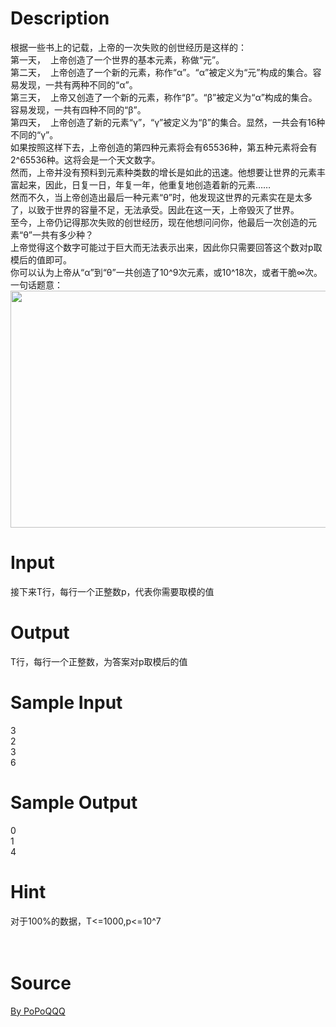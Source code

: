 
# Description

<div class="content"><div></div>
<div>根据一些书上的记载，上帝的一次失败的创世经历是这样的：</div>
<div>第一天，<span class="Apple-tab-span" style="white-space:pre">	</span>上帝创造了一个世界的基本元素，称做“元”。</div>
<div>第二天，<span class="Apple-tab-span" style="white-space:pre">	</span>上帝创造了一个新的元素，称作“α”。“α”被定义为“元”构成的集合。容易发现，一共有两种不同的“α”。</div>
<div>第三天，<span class="Apple-tab-span" style="white-space:pre">	</span>上帝又创造了一个新的元素，称作“β”。“β”被定义为“α”构成的集合。容易发现，一共有四种不同的“β”。</div>
<div>第四天，<span class="Apple-tab-span" style="white-space:pre">	</span>上帝创造了新的元素“γ”，“γ”被定义为“β”的集合。显然，一共会有16种不同的“γ”。</div>
<div>如果按照这样下去，上帝创造的第四种元素将会有65536种，第五种元素将会有2^65536种。这将会是一个天文数字。</div>
<div>然而，上帝并没有预料到元素种类数的增长是如此的迅速。他想要让世界的元素丰富起来，因此，日复一日，年复一年，他重复地创造着新的元素……</div>
<div>然而不久，当上帝创造出最后一种元素“θ”时，他发现这世界的元素实在是太多了，以致于世界的容量不足，无法承受。因此在这一天，上帝毁灭了世界。</div>
<div>至今，上帝仍记得那次失败的创世经历，现在他想问问你，他最后一次创造的元素“θ”一共有多少种？</div>
<div>上帝觉得这个数字可能过于巨大而无法表示出来，因此你只需要回答这个数对p取模后的值即可。</div>
<div>你可以认为上帝从“α”到“θ”一共创造了10^9次元素，或10^18次，或者干脆∞次。</div>
<div></div>
<div>一句话题意：</div>
<div><img src="/source/bzoj/3884/img/aHR0cHM6Ly9seWRzeS5jb20vSnVkZ2VPbmxpbmUvdXBsb2FkLzIwMTUwMi8xLnBuZw==.png" width="630" height="379" alt=""/></div>
<h2 style="text-align: left;">
<div>
<div></div>
</div>
<div></div>
</h2>
<p></p></div>

# Input

<div class="content"><div></div>
<div>接下来T行，每行一个正整数p，代表你需要取模的值</div>
<p></p></div>

# Output

<div class="content"><div>T行，每行一个正整数，为答案对p取模后的值</div>
<p></p></div>

# Sample Input

<div class="content"><span class="sampledata">3<br/>
2<br/>
3<br/>
6</span></div>

# Sample Output

<div class="content"><span class="sampledata">0<br/>
1<br/>
4</span></div>

# Hint

<div class="content"><p></p><div>对于100%的数据，T&lt;=1000,p&lt;=10^7</div><br/>
<div></div><br/>
<p></p><p></p></div>

# Source

<div class="content"><p><a href="problemset.php?search=By PoPoQQQ
">By PoPoQQQ<br/>
</a></p></div>

